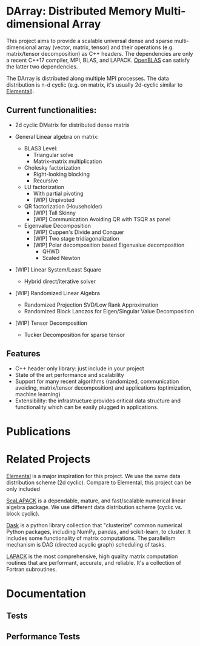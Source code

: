 # DArray: Distributed Memory Multi-dimensional Array

This project aims to provide a scalable universal dense and sparse
multi-dimensional array (vector, matrix, tensor) and
their operations (e.g. matrix/tensor decomposition)
as C++ headers. The dependencies are only a recent C++17
compiler, MPI, BLAS,
and LAPACK. [OpenBLAS] can satisfy the latter two
dependencies. 


The DArray is distributed along multiple MPI processes. 
The data distribution is n-d cyclic (e.g. on matrix, it's
usually 2d-cyclic similar to [Elemental]). 

## Current functionalities: 

- 2d cyclic DMatrix for distributed dense matrix
- General Linear algebra on matrix: 
    + BLAS3 Level: 
      - Triangular solve
      - Matrix-matrix multiplication
    + Cholesky factorization
      - Right-looking blocking
      - Recursive  
    + LU factorization
      - With partial pivoting
      - [WIP] Unpivoted
    + QR factorization (Householder)
      - [WIP] Tall Skinny
      - [WIP] Communication Avoiding QR with TSQR as panel
    + Eigenvalue Decomposition
      - [WIP] Cuppen's Divide and Conquer
      - [WIP] Two stage tridiagonalization 
      - [WIP] Polar decomposition based Eigenvalue decomposition
        + QHWD
        + Scaled Newton
- [WIP] Linear System/Least Square
  + Hybrid direct/iterative solver
- [WIP] Randomized Linear Algebra
    + Randomized Projection SVD/Low Rank Approximation
    + Randomized Block Lanczos for Eigen/Singular Value Decomposition
    
- [WIP] Tensor Decomposition
    + Tucker Decomposition for sparse tensor

## Features
+ C++ header only library: just include in your project
+ State of the art performance and scalability
+ Support for many recent algorithms (randomized, communication avoiding, matrix/tensor decomposition)
  and applications (optimization, machine learning)
+ Extensibility: the infrastructure provides critical data structure
    and functionality which can be easily plugged in applications. 
  
# Publications


# Related Projects

[Elemental] is a major inspiration for this project. We use the
same data distribution scheme (2d cyclic). Compare to Elemental,
this project can be only included 

[ScaLAPACK] is a dependable, mature, and fast/scalable numerical
linear algebra package. We use different data distribution scheme
(cyclic vs. block cyclic). 

[Dask] is a python library collection that "clusterize" common numerical
Python packages, including NumPy, pandas, and scikit-learn, to
cluster. It includes some functionality of matrix computations. 
The parallelism mechanism is DAG (directed acyclic graph) scheduling
of tasks. 

[LAPACK] is the most comprehensive, high quality matrix computation
routines that are performant, accurate, and reliable. It's a collection
of Fortran subroutines. 


[Elemental]: https://github.com/elemental/Elemental
[ScaLAPACK]: https://www.netlib.org/scalapack/
[Dask]: https://dask.org/
[LAPACK]: https://www.netlib.org/lapack/
[OpenBLAS]: https://github.com/xianyi/OpenBLAS

# Documentation

## Tests


## Performance Tests